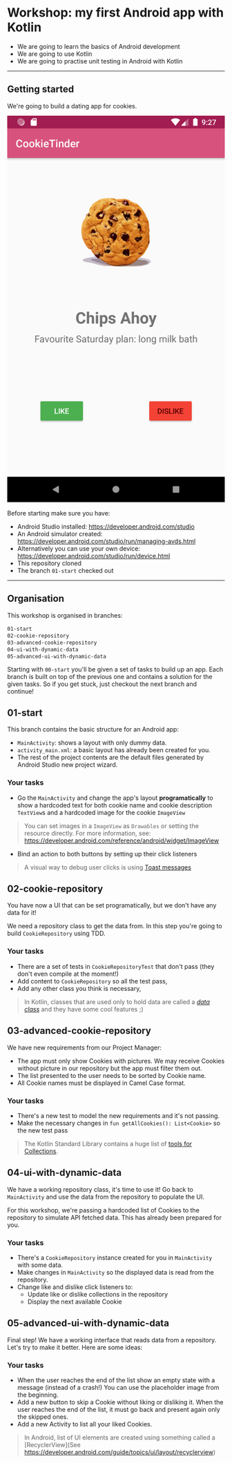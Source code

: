 # Workshop: my first Android app with Kotlin

- We are going to learn the basics of Android development
- We are going to use Kotlin
- We are going to practise unit testing in Android with Kotlin

---

## Getting started

We're going to build a dating app for cookies. 

![screenshot](screenshots/app.png)

Before starting make sure you have:

* Android Studio installed: https://developer.android.com/studio
* An Android simulator created: https://developer.android.com/studio/run/managing-avds.html
* Alternatively you can use your own device: https://developer.android.com/studio/run/device.html
* This repository cloned
* The branch `01-start` checked out


---
## Organisation
This workshop is organised in branches: 

```
01-start
02-cookie-repository
03-advanced-cookie-repository
04-ui-with-dynamic-data
05-advanced-ui-with-dynamic-data
```

Starting with `00-start` you'll be given a set of tasks to build up an app. Each branch is built on top of the previous one and contains a solution for the given tasks. So if you get stuck, just checkout the next branch and continue!

## 01-start

This branch contains the basic structure for an Android app:

* `MainActivity`: shows a layout with only dummy data.
* `activity_main.xml`: a basic layout has already been created for you.
* The rest of the project contents are the default files generated by Android Studio new project wizard.


### Your tasks

* Go the `MainActivity` and change the app's layout **programatically** to show a hardcoded text for both cookie name and cookie description `TextView`s and a hardcoded image for the cookie `ImageView`

> You can set images in a `ImageView` as `Drawables` or setting the resource directly. For more information, see: https://developer.android.com/reference/android/widget/ImageView

* Bind an action to both buttons by setting up their click listeners

> A visual way to debug user clicks is using [Toast messages](https://developer.android.com/guide/topics/ui/notifiers/toasts)


## 02-cookie-repository
You have now a UI that can be set programatically, but we don't have any data for it! 

We need a repository class to get the data from. In this step you're going to build `CookieRepository` using TDD.



### Your tasks
* There are a set of tests in `CookieRepositoryTest` that don't pass (they don't even compile at the moment!)
* Add content to `CookieRepository` so all the test pass,
* Add any other class you think is necessary,


> In Kotlin, classes that are used only to hold data are called a [*data class*](https://kotlinlang.org/docs/reference/data-classes.html) and they have some cool features ;)

## 03-advanced-cookie-repository

We have new requirements from our Project Manager: 

-  The app must only show Cookies with pictures. We may receive Cookies without picture in our repository but the app must filter them out. 
- The list presented to the user needs to be sorted by Cookie name.
- All Cookie names must be displayed in Camel Case format.


### Your tasks
* There's a new test to model the new requirements and it's not passing.
* Make the necessary changes in `fun getAllCookies(): List<Cookie>` so the new test pass

> The Kotlin Standard Library contains a huge list of [tools for Collections](https://kotlinlang.org/docs/reference/collections-overview.html).

## 04-ui-with-dynamic-data
We have a working repository class, it's time to use it!
Go back to `MainActivity` and use the data from the repository to populate the UI.

For this workshop, we're passing a hardcoded list of Cookies to the repository to simulate API fetched data. This has already been prepared for you.

### Your tasks
* There's a `CookieRepository` instance created for you in `MainActivity` with some data.
* Make changes in `MainActivity` so the displayed data is read from the repository.
* Change like and dislike click listeners to:
  * Update like or dislike collections in the repository
  * Display the next available Cookie

## 05-advanced-ui-with-dynamic-data 
Final step! We have a working interface that reads data from a repository. Let's try to make it better. Here are some ideas:

### Your tasks
* When the user reaches the end of the list show an empty state with a message (instead of a crash!) You can use the placeholder image from the beginning.
* Add a new button to skip a Cookie without liking or disliking it. When the user reaches the end of the list, it must go back and present again only the skipped ones.
* Add a new Activity to list all your liked Cookies.

> In Android, list of UI elements are created using something called a [RecyclerView](See https://developer.android.com/guide/topics/ui/layout/recyclerview)

